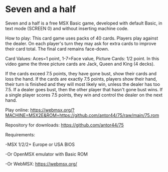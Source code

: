 # Seven and a half
Seven and a half is a free MSX Basic game, developed with default Basic, in text mode (SCREEN 0) and without inserting machine code.

How to play: This card game uses packs of 40 cards. Players play against the dealer. On each player's turn they may ask for extra cards to improve their card total. The final card remains face-down.

Card Values: Aces=1 point, 1-7=Face value, Picture Cards: 1/2 point. In this   video game the three picture cards are Jack, Queen and King (4 decks).

If the cards exceed 7.5 points, they have gone bust, show their cards and loss the hand. If the cards are exactly 7.5 points, players show their hand, their turn is finished and they will most likely win, unless the dealer has too 7.5. If a dealer goes bust, then the other player that hasn't gone bust wins. If a single player scores 7.5 points, they win and control the dealer on the next hand.

Play online:
https://webmsx.org/?MACHINE=MSX2E&ROM=https://github.com/antor44/75/raw/main/75.rom

Repository for downloads: https://github.com/antor44/75

Requirements:

-MSX 1/2/2+ Europe or USA BIOS


-Or OpenMSX emulator with Basic ROM


-Or WebMSX:  https://webmsx.org/
